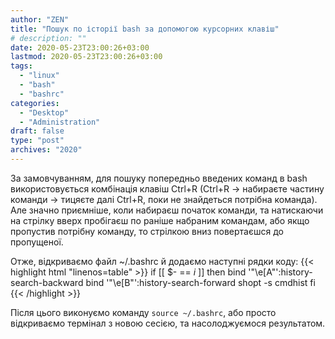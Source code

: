 ```yaml
---
author: "ZEN"
title: "Пошук по історії bash за допомогою курсорних клавіш"
# description: ""
date: 2020-05-23T23:00:26+03:00
lastmod: 2020-05-23T23:00:26+03:00
tags:
  - "linux"
  - "bash"
  - "bashrc"
categories:
  - "Desktop"
  - "Administration"
draft: false
type: "post"
archives: "2020"
---
```


За замовчуванням, для пошуку попередньо введених команд в bash використовується комбінація клавіш Ctrl+R (Ctrl+R -> набираєте частину команди -> тицяєте далі Ctrl+R, поки не знайдеться потрібна команда). Але значно приємніше, коли набираєш початок команди, та натискаючи на стрілку вверх пробігаєш по раніше набраним командам, або якщо пропустив потрібну команду, то стрілкою вниз повертаєшся до пропущеної.

<!--more-->

Отже, відкриваємо файл ~/.bashrc й додаємо наступні рядки коду:
{{< highlight html "linenos=table" >}}
if [[ $- == *i* ]]
then
    bind '"\e[A"':history-search-backward
    bind '"\e[B"':history-search-forward
    shopt -s cmdhist
fi
{{< /highlight >}}

Після цього виконуємо команду `source ~/.bashrc`, або просто відкриваємо термінал з новою сесією, та насолоджуємося результатом.
